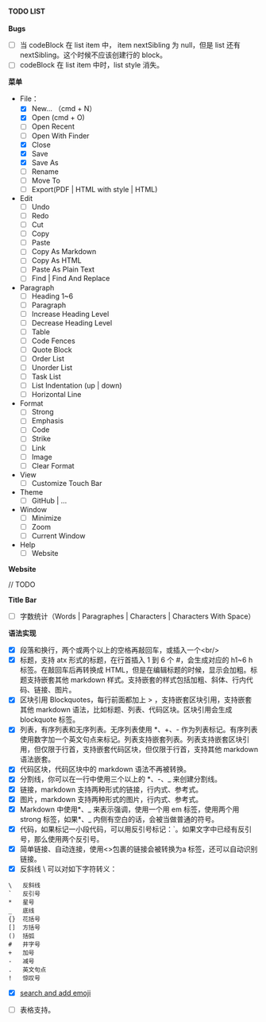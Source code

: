 #### TODO LIST

**Bugs**

- [ ] 当 codeBlock 在 list item 中， item nextSibling 为 null，但是 list 还有nextSibling。这个时候不应该创建行的 block。
- [ ] codeBlock 在 list item 中时，list style 消失。

**菜单**

* File：
  - [x] New... （cmd + N）
  - [x] Open (cmd + O)
  - [ ] Open Recent
  - [ ] Open With Finder
  - [x] Close
  - [x] Save
  - [x] Save As
  - [ ] Rename
  - [ ] Move To
  - [ ] Export(PDF | HTML with style | HTML)
* Edit
  - [ ] Undo
  - [ ] Redo
  - [ ] Cut
  - [ ] Copy
  - [ ] Paste
  - [ ] Copy As Markdown
  - [ ] Copy As HTML
  - [ ] Paste As Plain Text
  - [ ] Find | Find And Replace
* Paragraph
  - [ ] Heading 1~6
  - [ ] Paragraph
  - [ ] Increase Heading Level
  - [ ] Decrease Heading Level
  - [ ] Table
  - [ ] Code Fences
  - [ ] Quote Block
  - [ ] Order List
  - [ ] Unorder List
  - [ ] Task List
  - [ ] List Indentation (up | down)
  - [ ] Horizontal Line
* Format
  - [ ] Strong
  - [ ] Emphasis
  - [ ] Code
  - [ ] Strike
  - [ ] Link
  - [ ] Image
  - [ ] Clear Format
* View
  - [ ] Customize Touch Bar
* Theme
  - [ ] GitHub | ...
* Window
  - [ ] Minimize
  - [ ] Zoom
  - [ ] Current Window
* Help
  - [ ] Website

**Website**

// TODO

**Title Bar**

- [ ] 字数统计（Words | Paragraphes | Characters | Characters With Space）

**语法实现**

- [x] 段落和换行，两个或两个以上的空格再敲回车，或插入一个\<br/\>
- [x] 标题，支持 atx 形式的标题，在行首插入 1 到 6 个 #，会生成对应的 h1~6 h 标签。在敲回车后再转换成 HTML，但是在编辑标题的时候，显示会加粗。标题支持嵌套其他 markdown 样式。支持嵌套的样式包括加粗、斜体、行内代码、链接、图片。
- [x] 区块引用 Blockquotes，每行前面都加上 > ，支持嵌套区块引用，支持嵌套其他 markdown 语法，比如标题、列表、代码区块。区块引用会生成 blockquote 标签。
- [x] 列表，有序列表和无序列表。无序列表使用 *、+、- 作为列表标记。有序列表使用数字加一个英文句点来标记。列表支持嵌套列表。列表支持嵌套区块引用，但仅限于行首，支持嵌套代码区块，但仅限于行首，支持其他 markdown 语法嵌套。
- [x] 代码区块，代码区块中的 markdown 语法不再被转换。
- [x] 分割线，你可以在一行中使用三个以上的 *、-、_ 来创建分割线。
- [x] 链接，markdown 支持两种形式的链接，行内式、参考式。
- [x] 图片，markdown 支持两种形式的图片，行内式、参考式。
- [x] Markdown 中使用\*、\_ 来表示强调，使用一个用 em 标签，使用两个用 strong 标签，如果\*、\_ 内侧有空白的话，会被当做普通的符号。
- [x] 代码，如果标记一小段代码，可以用反引号标记：\`。如果文字中已经有反引号，那么使用两个反引号。
- [x] 简单链接、自动连接，使用\<\>包裹的链接会被转换为a 标签，还可以自动识别链接。
- [x] 反斜线 \ 可以对如下字符转义：

```
\   反斜线
`   反引号
*   星号
_   底线
{}  花括号
[]  方括号
()  括弧
#   井字号
+   加号
-   减号
.   英文句点
!   惊叹号
```

- [x] [search and add emoji](https://www.webpagefx.com/tools/emoji-cheat-sheet/)
- [ ] 表格支持。






